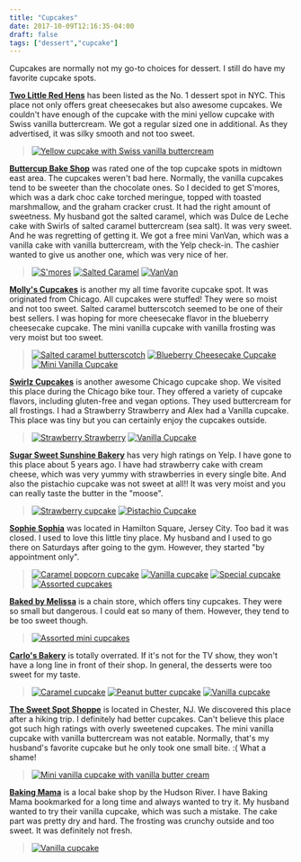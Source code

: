```yaml
---
title: "Cupcakes"
date: 2017-10-09T12:16:35-04:00
draft: false
tags: ["dessert","cupcake"]
---
```


Cupcakes are normally not my go-to choices for dessert. I still do have my favorite cupcake spots.

**[Two Little Red Hens](http://www.yelp.com/biz/two-little-red-hens-new-york-4?hrid=vYyFc9rWneRGCZCsmM73cA)** has been listed as the No. 1 dessert spot in NYC. This place not only offers great cheesecakes but also awesome cupcakes. We couldn't have enough of the cupcake with the mini yellow cupcake with Swiss vanilla buttercream. We got a regular sized one in additional. As they advertised, it was silky smooth and not too sweet.

> [![Yellow cupcake with Swiss vanilla buttercream](https://s3-media2.fl.yelpcdn.com/bphoto/VqfSIH_LPE259Pfo7HBgYg/o.jpg "Yellow cupcake with Swiss vanilla buttercream")](https://www.yelp.com/biz_photos/two-little-red-hens-new-york-4?select=VqfSIH_LPE259Pfo7HBgYg&reviewid=vYyFc9rWneRGCZCsmM73cA)

**[Buttercup Bake Shop](https://www.yelp.com/biz/buttercup-bake-shop-new-york-8?hrid=t_yqmlpg3QDWlYDibW3cUQ)** was rated one of the top cupcake spots in midtown east area. The cupcakes weren't bad here. Normally, the vanilla cupcakes tend to be sweeter than the chocolate ones. So I decided to get S'mores, which was a dark choc cake torched meringue, topped with toasted marshmallow, and the graham cracker crust. It had the right amount of sweetness. My husband got the salted caramel, which was Dulce de Leche cake with Swirls of salted caramel buttercream (sea salt). It was very sweet. And he was regretting of getting it. We got a free mini VanVan, which was a vanilla cake with vanilla buttercream, with the Yelp check-in. The cashier wanted to give us another one, which was very nice of her.

> [![S'mores](https://s3-media3.fl.yelpcdn.com/bphoto/gecFLcjHbul-o7ap6MvNPw/o.jpg "S'mores")](https://www.yelp.com/biz_photos/buttercup-bake-shop-new-york-8?select=gecFLcjHbul-o7ap6MvNPw) [![Salted Caramel](https://s3-media4.fl.yelpcdn.com/bphoto/ufkQIWClMC1e_2e3-vrv5w/o.jpg "Salted Caramel")](https://www.yelp.com/biz_photos/buttercup-bake-shop-new-york-8?select=ufkQIWClMC1e_2e3-vrv5w) [![VanVan](https://s3-media1.fl.yelpcdn.com/bphoto/gbMF1KgZh6-rM_RX1ZkpjA/o.jpg "VanVan")](https://www.yelp.com/biz_photos/buttercup-bake-shop-new-york-8?select=gbMF1KgZh6-rM_RX1ZkpjA)

**[Molly's Cupcakes](https://www.yelp.com/biz/mollys-cupcakes-new-york?hrid=2_TJzQTR36lls3BngyXfVA)** is another my all time favorite cupcake spot. It was originated from Chicago. All cupcakes were stuffed! They were so moist and not too sweet. Salted caramel butterscotch seemed to be one of their best sellers. I was hoping for more cheesecake flavor in the blueberry cheesecake cupcake. The mini vanilla cupcake with vanilla frosting was very moist but too sweet.

> [![Salted caramel butterscotch](https://s3-media3.fl.yelpcdn.com/bphoto/fskyGks4VpYaZb4vlnLvtg/o.jpg "Salted caramel butterscotch")](https://www.yelp.com/biz_photos/mollys-cupcakes-new-york?select=fskyGks4VpYaZb4vlnLvtg) [![Blueberry Cheesecake Cupcake](https://s3-media1.fl.yelpcdn.com/bphoto/23Sm1hpsqNmBZZlQt2I67Q/o.jpg "Blueberry Cheesecake Cupcake")](https://www.yelp.com/biz_photos/mollys-cupcakes-new-york?select=23Sm1hpsqNmBZZlQt2I67Q) [![Mini Vanilla Cupcake](https://s3-media1.fl.yelpcdn.com/bphoto/gdF8xvg2Qu8gY3k0sn9NhQ/o.jpg "Mini Vanilla Cupcake")](https://www.yelp.com/biz_photos/mollys-cupcakes-new-york?select=gdF8xvg2Qu8gY3k0sn9NhQ)

**[Swirlz Cupcakes](https://www.yelp.com/biz/swirlz-cupcakes-chicago?hrid=JpZxcYR0fvuMvT2v6cyMXw)** is another awesome Chicago cupcake shop. We visited this place during the Chicago bike tour. They offered a variety of cupcake flavors, including gluten-free and vegan options. They used buttercream for all frostings. I had a Strawberry Strawberry and Alex had a Vanilla cupcake. This place was tiny but you can certainly enjoy the cupcakes outside.

> [![Strawberry Strawberry](https://s3-media1.fl.yelpcdn.com/bphoto/8wn0Goxzq0XKaNeUB6KDuw/o.jpg "Strawberry Strawberry")](https://www.yelp.com/biz_photos/swirlz-cupcakes-chicago?select=8wn0Goxzq0XKaNeUB6KDuw) [![Vanilla Cupcake](https://s3-media2.fl.yelpcdn.com/bphoto/8ilE10UYZhuwmpSqHGNGwg/o.jpg "Vanilla Cupcake")](https://www.yelp.com/biz_photos/swirlz-cupcakes-chicago?select=8ilE10UYZhuwmpSqHGNGwg)

**[Sugar Sweet Sunshine Bakery](https://www.yelp.com/biz/sugar-sweet-sunshine-bakery-new-york?hrid=pwt0HQQZNXyM1kZ1C1zU4A)** has very high ratings on Yelp. I have gone to this place about 5 years ago. I have had strawberry cake with cream cheese, which was very yummy with strawberries in every single bite. And also the pistachio cupcake was not sweet at all!! It was very moist and you can really taste the butter in the "moose".

> [![Strawberry cupcake](https://s3-media2.fl.yelpcdn.com/bphoto/JQ_GpafQ7f16RfVxLWFyDA/o.jpg "Strawberry cupcake")](https://www.yelp.com/biz_photos/sugar-sweet-sunshine-bakery-new-york?select=JQ_GpafQ7f16RfVxLWFyDA) [![Pistachio Cupcake](https://s3-media4.fl.yelpcdn.com/bphoto/KklZ-f9i0zBSHq8OlmaRQg/o.jpg "Pistachio Cupcake")](https://www.yelp.com/biz_photos/sugar-sweet-sunshine-bakery-new-york?select=KklZ-f9i0zBSHq8OlmaRQg)


**[Sophie Sophia](https://www.yelp.com/biz/sophie-sophia-jersey-city-2?hrid=2-NaSX_jrERNGF2vTs2EWA)** was located in Hamilton Square, Jersey City. Too bad it was closed. I used to love this little tiny place. My husband and I used to go there on Saturdays after going to the gym. However, they started "by appointment only".

> [![Caramel popcorn cupcake](https://s3-media4.fl.yelpcdn.com/bphoto/BQapoPDb_qxOXJOgd662aA/o.jpg "Caramel popcorn cupcake")](https://www.yelp.com/biz_photos/sophie-sophia-jersey-city-2?select=BQapoPDb_qxOXJOgd662aA) [![Vanilla cupcake](https://s3-media3.fl.yelpcdn.com/bphoto/pIW0jaG8Doh_0uCS5TIWBQ/o.jpg "Vanilla cupcake")](https://www.yelp.com/biz_photos/sophie-sophia-jersey-city-2?select=pIW0jaG8Doh_0uCS5TIWBQ) [![Special cupcake](https://s3-media4.fl.yelpcdn.com/bphoto/Cfd1uRgGLOFzcIRVzwgW4w/o.jpg "Special cupcake")](https://www.yelp.com/biz_photos/sophie-sophia-jersey-city-2?select=oznDz8GTGxZO49sC-S2RpA) [![Assorted cupcakes](https://s3-media3.fl.yelpcdn.com/bphoto/puUJuUy0VVYrLo6tEImXVw/o.jpg "Assorted cupcakes")](https://www.yelp.com/biz_photos/sophie-sophia-jersey-city-2?select=puUJuUy0VVYrLo6tEImXVw)

**[Baked by Melissa](https://www.yelp.com/biz/baked-by-melissa-new-york-12?hrid=Qc8A_5EouGbhK47aSJ1prA)** is a chain store, which offers tiny cupcakes. They were so small but dangerous. I could eat so many of them. However, they tend to be too sweet though.

> [![Assorted mini cupcakes](https://s3-media3.fl.yelpcdn.com/bphoto/bo2mi-rUcG4FFMMgY1HZ8w/o.jpg "Assorted mini cupcakes")](https://www.yelp.com/biz_photos/baked-by-melissa-new-york-12?select=bo2mi-rUcG4FFMMgY1HZ8w)

**[Carlo's Bakery](https://www.yelp.com/biz/carlos-bakery-hoboken?hrid=rM-TmYcytQ69e0VC9754Eg)** is totally overrated. If it's not for the TV show, they won't have a long line in front of their shop. In general, the desserts were too sweet for my taste.

> [![Caramel cupcake](https://s3-media4.fl.yelpcdn.com/bphoto/uE2Eex5tTC24ETzimlHGQw/o.jpg "Caramel cupcake")](https://www.yelp.com/biz_photos/carlos-bakery-hoboken?select=uE2Eex5tTC24ETzimlHGQw) [![Peanut butter cupcake](https://s3-media1.fl.yelpcdn.com/bphoto/3f5pke4oAOS_2JJyItbV3w/o.jpg "Peanut butter cupcake")](https://www.yelp.com/biz_photos/carlos-bakery-hoboken?select=3f5pke4oAOS_2JJyItbV3w) [![Vanilla cupcake](https://s3-media4.fl.yelpcdn.com/bphoto/pGGxHobv65H5FRoc9r1CWw/o.jpg "Vanilla  cupcake")](https://www.yelp.com/biz_photos/carlos-bakery-hoboken?select=pGGxHobv65H5FRoc9r1CWw)

**[The Sweet Spot Shoppe](https://www.yelp.com/biz/the-sweet-spot-bake-shoppe-chester?hrid=4vRi1DEeHJ--kTLkFo4ZwQ)** is located in Chester, NJ. We discovered this place after a hiking trip. I definitely had better cupcakes. Can't believe this place got such high ratings with overly sweetened cupcakes. The mini vanilla cupcake with vanilla buttercream was not eatable. Normally, that's my husband's favorite cupcake but he only took one small bite. :( What a shame!

> [![Mini vanilla cupcake with vanilla butter cream](https://s3-media3.fl.yelpcdn.com/bphoto/NJh_P09uJuU1MJ6yLP7QnQ/o.jpg "Mini vanilla cupcake with vanilla butter cream")](https://www.yelp.com/biz_photos/the-sweet-spot-bake-shoppe-chester?select=NJh_P09uJuU1MJ6yLP7QnQ)

**[Baking Mama](https://www.yelp.com/biz/baking-mama-hoboken?hrid=qIDKjf79lXKIMliu4hVyoQ)** is a local bake shop by the Hudson River. I have Baking Mama bookmarked for a long time and always wanted to try it. My husband wanted to try their vanilla cupcake, which was such a mistake. The cake part was pretty dry and hard. The frosting was crunchy outside and too sweet. It was definitely not fresh.

> [![Vanilla cupcake](https://s3-media3.fl.yelpcdn.com/bphoto/VaOFTVsRdWGIjjUTuPesjQ/o.jpg "Vanilla cupcake")](https://www.yelp.com/biz_photos/baking-mama-hoboken?select=VaOFTVsRdWGIjjUTuPesjQ)

